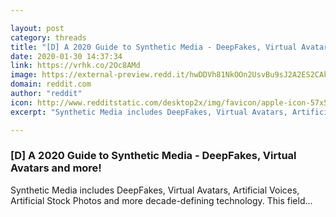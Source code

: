 ```yaml
---

layout: post
category: threads
title: "[D] A 2020 Guide to Synthetic Media - DeepFakes, Virtual Avatars and more!"
date: 2020-01-30 14:37:34
link: https://vrhk.co/2Oc8AMd
image: https://external-preview.redd.it/hwDDVh81NkOOn2UsvBu9sJ2A2ES2CAk08CuJvIF1U-8.jpg?width=893&height=467.539267016&auto=webp&s=1ad5390d8e6163b90305dd50e043da2c6ed2f45e
domain: reddit.com
author: "reddit"
icon: http://www.redditstatic.com/desktop2x/img/favicon/apple-icon-57x57.png
excerpt: "Synthetic Media includes DeepFakes, Virtual Avatars, Artificial Voices, Artificial Stock Photos and more decade-defining technology. This field..."

---
```


### [D] A 2020 Guide to Synthetic Media - DeepFakes, Virtual Avatars and more!

Synthetic Media includes DeepFakes, Virtual Avatars, Artificial Voices, Artificial Stock Photos and more decade-defining technology. This field...